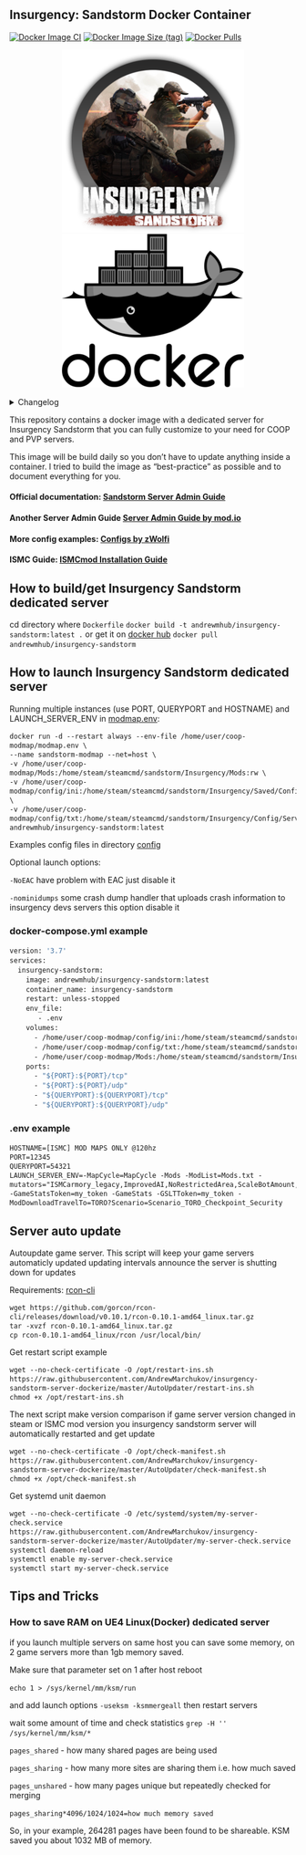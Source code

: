 ## Insurgency: Sandstorm Docker Container
[![Docker Image CI](https://github.com/AndrewMarchukov/insurgency-sandstorm-server-dockerize/actions/workflows/docker-image.yml/badge.svg)](https://github.com/AndrewMarchukov/insurgency-sandstorm-server-dockerize/actions/workflows/docker-image.yml)
[![Docker Image Size (tag)](https://img.shields.io/docker/image-size/andrewmhub/insurgency-sandstorm/latest)](https://hub.docker.com/r/andrewmhub/insurgency-sandstorm)
[![Docker Pulls](https://img.shields.io/docker/pulls/andrewmhub/insurgency-sandstorm)](https://hub.docker.com/r/andrewmhub/insurgency-sandstorm)

<p align="center">
  <img src="https://github.com/AndrewMarchukov/insurgency-sandstorm-server-dockerize/blob/master/sandstorm-logo.png">
  <img src="https://github.com/AndrewMarchukov/insurgency-sandstorm-server-dockerize/blob/master/docker-logo.png"
</p>
</p>

<details>
  <summary>Changelog</summary>

```
Feb 17, 2022
some fixes in modmap.env
mod.io token moved from Engine.ini to GameUserSettings.ini (because NWI)
fixed steam warning in dockerfile "Please use force_install_dir before logon!"
changed readme
```
</details>

This repository contains a docker image with a dedicated server for Insurgency Sandstorm that you can fully customize to your need for COOP and PVP servers.

This image will be build daily so you don’t have to update anything inside a container. I tried to build the image as “best-practice” as possible and to document everything for you.
#### Official documentation: [Sandstorm Server Admin Guide](https://sandstorm-support.newworldinteractive.com/hc/en-us/articles/360049211072-Server-Admin-Guide)
#### Another Server Admin Guide [Server Admin Guide by mod.io](https://insurgencysandstorm.mod.io/guides/server-admin-guide)
#### More config examples: [Configs by zWolfi](https://github.com/zWolfi/INS_Sandstorm)
#### ISMC Guide: [ISMCmod Installation Guide](https://insurgencysandstorm.mod.io/guides/ismcmod-installation-guide)

## How to build/get Insurgency Sandstorm dedicated server
cd directory where ```Dockerfile```
```docker build -t andrewmhub/insurgency-sandstorm:latest .``` or get it on [docker hub](https://hub.docker.com/r/andrewmhub/insurgency-sandstorm) ```docker pull andrewmhub/insurgency-sandstorm```
## How to launch Insurgency Sandstorm dedicated server
Running multiple instances (use PORT, QUERYPORT and HOSTNAME) and LAUNCH_SERVER_ENV in [modmap.env](https://github.com/AndrewMarchukov/insurgency-sandstorm-server-dockerize/blob/master/modmap.env): 
```
docker run -d --restart always --env-file /home/user/coop-modmap/modmap.env \
--name sandstorm-modmap --net=host \
-v /home/user/coop-modmap/Mods:/home/steam/steamcmd/sandstorm/Insurgency/Mods:rw \
-v /home/user/coop-modmap/config/ini:/home/steam/steamcmd/sandstorm/Insurgency/Saved/Config/LinuxServer:ro \
-v /home/user/coop-modmap/config/txt:/home/steam/steamcmd/sandstorm/Insurgency/Config/Server:ro andrewmhub/insurgency-sandstorm:latest
```
Examples config files in directory [config](https://github.com/AndrewMarchukov/insurgency-sandstorm-server-dockerize/tree/master/config)

Optional launch options:

```-NoEAC``` have problem with EAC just disable it

```-nominidumps``` some crash dump handler that uploads crash information to insurgency devs servers this option disable it 



### docker-compose.yml example
```dockerfile
version: '3.7'
services:
  insurgency-sandstorm:
    image: andrewmhub/insurgency-sandstorm:latest
    container_name: insurgency-sandstorm
    restart: unless-stopped
    env_file:
       - .env
    volumes:
      - /home/user/coop-modmap/config/ini:/home/steam/steamcmd/sandstorm/Insurgency/Saved/Config/LinuxServer:ro
      - /home/user/coop-modmap/config/txt:/home/steam/steamcmd/sandstorm/Insurgency/Config/Server:ro
      - /home/user/coop-modmap/Mods:/home/steam/steamcmd/sandstorm/Insurgency/Mods:rw
    ports:
      - "${PORT}:${PORT}/tcp"
      - "${PORT}:${PORT}/udp"
      - "${QUERYPORT}:${QUERYPORT}/tcp"
      - "${QUERYPORT}:${QUERYPORT}/udp"
```
### .env example

```.env
HOSTNAME=[ISMC] MOD MAPS ONLY @120hz
PORT=12345
QUERYPORT=54321
LAUNCH_SERVER_ENV=-MapCycle=MapCycle -Mods -ModList=Mods.txt -mutators="ISMCarmory_legacy,ImprovedAI,NoRestrictedArea,ScaleBotAmount,AdvancedSupplyPoints,WelcomeMessage,JoinLeaveMessage,FpLegs,JumpShoot" -GameStatsToken=my_token -GameStats -GSLTToken=my_token -ModDownloadTravelTo=TORO?Scenario=Scenario_TORO_Checkpoint_Security
```

## Server auto update
Autoupdate game server. This script will keep your game servers automaticly updated updating intervals announce the server is shutting down for updates

Requirements: [rcon-cli](https://github.com/gorcon/rcon-cli/releases)
```
wget https://github.com/gorcon/rcon-cli/releases/download/v0.10.1/rcon-0.10.1-amd64_linux.tar.gz
tar -xvzf rcon-0.10.1-amd64_linux.tar.gz
cp rcon-0.10.1-amd64_linux/rcon /usr/local/bin/
```

Get restart script example

```
wget --no-check-certificate -O /opt/restart-ins.sh https://raw.githubusercontent.com/AndrewMarchukov/insurgency-sandstorm-server-dockerize/master/AutoUpdater/restart-ins.sh
chmod +x /opt/restart-ins.sh
```
The next script make version comparison
if game server version changed in steam or ISMC mod version you insurgency sandstorm server will automatically restarted and get update

```
wget --no-check-certificate -O /opt/check-manifest.sh https://raw.githubusercontent.com/AndrewMarchukov/insurgency-sandstorm-server-dockerize/master/AutoUpdater/check-manifest.sh
chmod +x /opt/check-manifest.sh
```
Get systemd unit daemon
```
wget --no-check-certificate -O /etc/systemd/system/my-server-check.service https://raw.githubusercontent.com/AndrewMarchukov/insurgency-sandstorm-server-dockerize/master/AutoUpdater/my-server-check.service
systemctl daemon-reload
systemctl enable my-server-check.service
systemctl start my-server-check.service
```
## Tips and Tricks
### How to save RAM on UE4 Linux(Docker) dedicated server

if you launch multiple servers on same host you can save some memory, on 2 game servers more than 1gb memory saved.

Make sure that parameter set on 1 after host reboot

```echo 1 > /sys/kernel/mm/ksm/run```

and add launch options ```-useksm -ksmmergeall``` then restart servers

wait some amount of time and check statistics ```grep -H '' /sys/kernel/mm/ksm/*```

```pages_shared``` - how many shared pages are being used

```pages_sharing``` - how many more sites are sharing them i.e. how much saved

```pages_unshared``` - how many pages unique but repeatedly checked for merging

```pages_sharing*4096/1024/1024=how much memory saved```

So, in your example, 264281 pages have been found to be shareable. KSM saved you about 1032 MB of memory.
